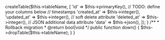 <?php

use yii\db\Migration;

class {{class}} extends Migration
{
    // TODO: change the table name
    private $tableName = "TABLE_NAME";

    /**
     * Setup migration
     * @return bool|void
     * @throws \yii\base\Exception
     */
    public function up()
    {
        $this->createTable($this->tableName, [
            'id' => $this->primaryKey(),

            // TODO: define your columns below

            // timestamps
            'created_at' => $this->integer(),
            'updated_at' => $this->integer(),

            // soft delete attribute
            'deleted_at' => $this->integer(),

            // JSON additional data attribute
            'data' => $this->json(),
        ]);
    }

    /**
    * Rollback migration
    * @return bool|void
    */
    public function down()
    {
        $this->dropTable($this->tableName);
    }
}